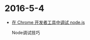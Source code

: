 # 2016-5-4

* [在 Chrome 开发者工具中调试 node.js](https://segmentfault.com/a/1190000004509016)

    Node调试技巧
    



